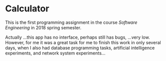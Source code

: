 # Calculator  
This is the first programming assignment in the course *Software Engineering* in 2018 spring semester.  
  
Actually ...this app has no interface, perhaps still has bugs, ...very low. However, for me it was a great task for me to finish this work in only several days, when I also had database programming tasks, artificial intelligence experiments, and network system experiments...

